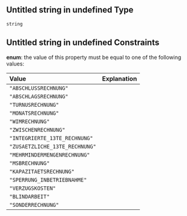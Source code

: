 ## Untitled string in undefined Type

`string`

## Untitled string in undefined Constraints

**enum**: the value of this property must be equal to one of the following values:

| Value                          | Explanation |
| :----------------------------- | :---------- |
| `"ABSCHLUSSRECHNUNG"`          |             |
| `"ABSCHLAGSRECHNUNG"`          |             |
| `"TURNUSRECHNUNG"`             |             |
| `"MONATSRECHNUNG"`             |             |
| `"WIMRECHNUNG"`                |             |
| `"ZWISCHENRECHNUNG"`           |             |
| `"INTEGRIERTE_13TE_RECHNUNG"`  |             |
| `"ZUSAETZLICHE_13TE_RECHNUNG"` |             |
| `"MEHRMINDERMENGENRECHNUNG"`   |             |
| `"MSBRECHNUNG"`                |             |
| `"KAPAZITAETSRECHNUNG"`        |             |
| `"SPERRUNG_INBETRIEBNAHME"`    |             |
| `"VERZUGSKOSTEN"`              |             |
| `"BLINDARBEIT"`                |             |
| `"SONDERRECHNUNG"`             |             |
